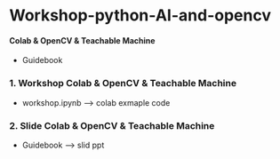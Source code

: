 # Workshop-python-AI-and-opencv

#### Colab & OpenCV & Teachable Machine

- Guidebook

### 1. Workshop Colab & OpenCV & Teachable Machine
   - workshop.ipynb --> colab exmaple code
### 2. Slide Colab & OpenCV & Teachable Machine
   - Guidebook --> slid ppt
